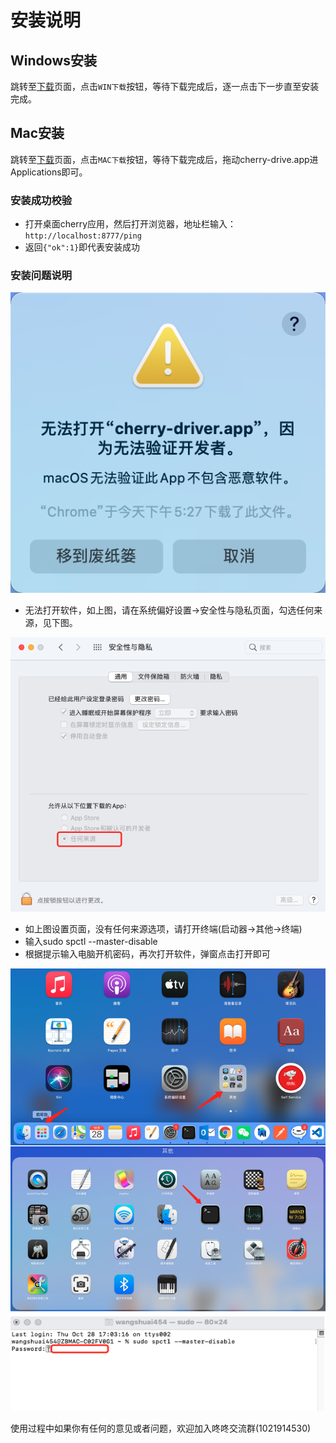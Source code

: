 # 安装说明

## Windows安装
跳转至<a href="/cherry/guide/introduce/download.html">下载</a>页面，点击`WIN下载`按钮，等待下载完成后，逐一点击下一步直至安装完成。
## Mac安装
跳转至<a href="/cherry/guide/introduce/download.html">下载</a>页面，点击`MAC下载`按钮，等待下载完成后，拖动cherry-drive.app进Applications即可。
### 安装成功校验
- 打开桌面cherry应用，然后打开浏览器，地址栏输入：`http://localhost:8777/ping`
- 返回`{"ok":1}`即代表安装成功

### 安装问题说明
<p style="text-align: center;">
  <img src="../img/mac_prb.png"/>
</p>

- 无法打开软件，如上图，请在系统偏好设置->安全性与隐私页面，勾选任何来源，见下图。

<p style="text-align: center;">
  <img src="../img/mac_prb1.png"/>
</p>

- 如上图设置页面，没有任何来源选项，请打开终端(启动器->其他->终端)
- 输入sudo spctl --master-disable
- 根据提示输入电脑开机密码，再次打开软件，弹窗点击打开即可
<p style="text-align: center;">
  <img src="../img/mac_prb2.png"/>
</p>

  使用过程中如果你有任何的意见或者问题，欢迎加入咚咚交流群(1021914530)
